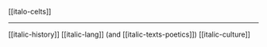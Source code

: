 [[italo-celts]]

---

[[italic-history]]
[[italic-lang]] (and [[italic-texts-poetics]])
[[italic-culture]]